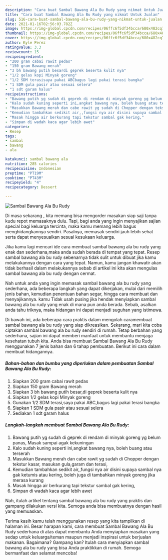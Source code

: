 ```yaml
---
description: "Cara buat Sambal Bawang Ala Bu Rudy yang nikmat Untuk Jualan"
title: "Cara buat Sambal Bawang Ala Bu Rudy yang nikmat Untuk Jualan"
slug: 516-cara-buat-sambal-bawang-ala-bu-rudy-yang-nikmat-untuk-jualan
date: 2021-01-16T02:56:03.782Z
image: https://img-global.cpcdn.com/recipes/06ffc6f5df34bcca/680x482cq70/sambal-bawang-ala-bu-rudy-foto-resep-utama.jpg
thumbnail: https://img-global.cpcdn.com/recipes/06ffc6f5df34bcca/680x482cq70/sambal-bawang-ala-bu-rudy-foto-resep-utama.jpg
cover: https://img-global.cpcdn.com/recipes/06ffc6f5df34bcca/680x482cq70/sambal-bawang-ala-bu-rudy-foto-resep-utama.jpg
author: Kyle Perez
ratingvalue: 3.3
reviewcount: 15
recipeingredient:
- "200 gram cabai rawit pedas"
- "150 gram Bawang merah"
- "3 bh bawang putih besardi geprek beserta kulit nya"
- "1/2 gelas kopi Minyak goreng"
- "1/2 SDM terasisaya pakai ABCbagus lagi pakai terasi bangka"
- "1 SDM gula pasir atau sesuai selera"
- "1 sdt garam halus"
recipeinstructions:
- "Bawang putih yg sudah di geprek di rendam di minyak goreng yg belum panas, Masak sampai agak kekuningan"
- "Kalo sudah kuning seperti ini,angkat bawang nya, boleh buang atau terserah"
- "Masukkan Bawang merah dan cabe rawit yg sudah di Chopper dengan tekstur kasar, masukan gula,garam dan terasi,"
- "Kemudian tambahkan sedikit air,,fungsi nya air disini supaya sambal nya gak ketumis atau kering, boleh juga di tambahkan minyak goreng jika merasa kurang"
- "Masak hingga air berkurang tapi tekstur sambal gak kering,"
- "Simpan di wadah kaca agar lebih awet"
categories:
- Resep
tags:
- sambal
- bawang
- ala

katakunci: sambal bawang ala 
nutrition: 285 calories
recipecuisine: Indonesian
preptime: "PT19M"
cooktime: "PT43M"
recipeyield: "4"
recipecategory: Dessert

---
```



![Sambal Bawang Ala Bu Rudy](https://img-global.cpcdn.com/recipes/06ffc6f5df34bcca/680x482cq70/sambal-bawang-ala-bu-rudy-foto-resep-utama.jpg)

Di masa  sekarang , kita memang bisa mengorder masakan siap saji tanpa kudu repot memasaknya dulu. Tapi, bagi anda yang ingin menyajikan sajian special bagi keluarga tercinta, maka kamu memang lebih bagus menghidangkannya sendiri. Pasalnya, memasak sendiri jauh lebih sehat serta dapat menyesuaikan sesuai kesukaan keluarga.

Jika kamu lagi mencari ide cara membuat sambal bawang ala bu rudy yang enak dan sederhana,maka anda sudah berada di tempat yang tepat. Resep sambal bawang ala bu rudy  sebenarnya tidak sulit untuk dibuat jika kamu melakukannya dengan cara yang tepat. Namun, kamu jangan khawatir akan tidak berhasil dalam melakukannya 
sebab di artikel ini kita akan mengulas sambal bawang ala bu rudy dengan cermat.  



Nah untuk anda yang ingin memasak sambal bawang ala bu rudy yang sederhana, ada beberapa langkah yang dapat dikerjakan, mulai dari memilih jenis bahan, kemudian penentuan bahan segar, hingga cara membuat dan menyajikannya. kamu Tidak usah pusing jika hendak menyiapkan sambal bawang ala bu rudy yang enak di mana pun anda berada. Sebab, asalkan anda  tahu triknya, maka hidangan ini dapat menjadi suguhan yang istimewa.

Di bawah ini, ada beberapa cara praktis  dalam mengolah caramembuat sambal bawang ala bu rudy yang siap dikreasikan. Sekarang, mari kita coba ciptakan sambal bawang ala bu rudy sendiri di rumah. Tetap berbahan yang sederhana, sajian ini dapat memberi manfaat untuk membantu menjaga kesehatan tubuh kita. Anda bisa membuat Sambal Bawang Ala Bu Rudy menggunakan 7 jenis bahan dan 6 tahap pembuatan. Berikut ini cara dalam membuat hidangannya.

<!--inarticleads1-->

##### Bahan-bahan dan bumbu yang diperlukan dalam pembuatan Sambal Bawang Ala Bu Rudy:

1. Siapkan 200 gram cabai rawit pedas
1. Siapkan 150 gram Bawang merah
1. Siapkan 3 bh bawang putih besar,di geprek beserta kulit nya
1. Siapkan 1/2 gelas kopi Minyak goreng
1. Gunakan 1/2 SDM terasi,saya pakai ABC,bagus lagi pakai terasi bangka
1. Siapkan 1 SDM gula pasir atau sesuai selera
1. Sediakan 1 sdt garam halus




<!--inarticleads2-->

##### Langkah-langkah membuat Sambal Bawang Ala Bu Rudy:

1. Bawang putih yg sudah di geprek di rendam di minyak goreng yg belum panas, Masak sampai agak kekuningan
1. Kalo sudah kuning seperti ini,angkat bawang nya, boleh buang atau terserah
1. Masukkan Bawang merah dan cabe rawit yg sudah di Chopper dengan tekstur kasar, masukan gula,garam dan terasi,
1. Kemudian tambahkan sedikit air,,fungsi nya air disini supaya sambal nya gak ketumis atau kering, boleh juga di tambahkan minyak goreng jika merasa kurang
1. Masak hingga air berkurang tapi tekstur sambal gak kering,
1. Simpan di wadah kaca agar lebih awet




Nah, itulah artikel tentang  sambal bawang ala bu rudy  yang praktis dan gampang dilakukan versi kita. Semoga anda bisa membuatnya dengan hasil yang memuaskan. 

Terima kasih kamu telah menggunakan resep yang kita tampilkan di halaman ini. Besar harapan kami, cara membuat  Sambal Bawang Ala Bu Rudy sederhana di atas dapat membantu Anda menyiapkan masakan yang sedap untuk keluarga/teman maupun menjadi inspirasi untuk berjualan makanan. Bagaimana? Gampang kan? Itulah cara menyiapkan sambal bawang ala bu rudy yang bisa Anda praktikkan di rumah. Semoga bermanfaat dan selamat mencoba!

